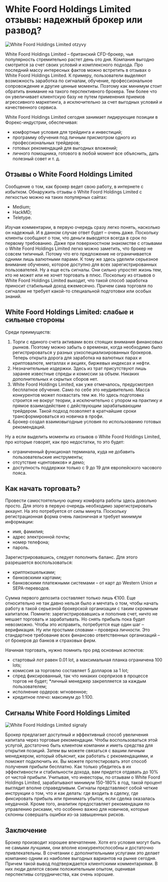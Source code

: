 # White Foord Holdings Limited отзывы: надежный брокер или развод?

![White Foord Holdings Limited otzyvy](https://github.com/user-attachments/assets/aae8169b-c9ce-4052-8cfb-1d12c11dee76)

White Foord Holdings Limited – британский CFD-брокер, чья популярность стремительно растет день ото дня. Компания выгодно смотрится за счет своих условий и комплексного подхода. Про последний массу интересных фактов можно встретить в отзывах о White Foord Holdings Limited. К примеру, пользователи выделяют возможность заработка по сигналам, обучение, профессиональное сопровождение и другие ценные моменты. Поэтому как минимум стоит обратить внимание на такого перспективного брокера. Тем более что он увеличивает клиентскую базу не путем применения приемов агрессивного маркетинга, а исключительно за счет выгодных условий и качественного сервиса.

White Foord Holdings Limited сегодня занимает лидирующие позиции в Форекс-индустрии, обеспечивая:
* комфортные условия для трейдинга и инвестиций;
* программу обучения под личным присмотром одного из профессиональных трейдеров;
* готовых рекомендаций для выгодных вложений;
* личного помощника, готового в любой момент все объяснить, дать полезный совет и т. д.

## Отзывы о White Foord Holdings Limited
Сообщение о том, как брокер ведет свою работу, в интернете с избытком. Обнаружить отзывы о White Foord Holdings Limited с легкостью можно на таких популярных сайтах:
* Medium;
* HackMD;
* Teletype.

Изучая комментарии, в первую очередь сразу легко понять, насколько он надежный. И в данном случае ответ будет – очень даже. Поскольку клиенты сообщают о том, что деньги выводятся всегда в срок по первому требованию.
Даже при поверхностном знакомстве с отзывами о White Foord Holdings Limited легко можно заметить, что брокер не совсем типичный. Потому что его предложение не ограничивается одними лишь валютными парами. К тому же здесь уделили серьезное внимание обучению, которое доступно для всех зарегистрированных пользователей. Ну а еще есть сигналы. Они сильно упростят жизнь тем, кто не может или не хочет торговать в плюс. Поскольку из отзывов о White Foord Holdings Limited выходит, что такой способ заработка приносит стабильный доход ежемесячно. Причем сама торговля по сигналам не требует какой-то специальной подготовки или особых знаний.

## White Foord Holdings Limited: слабые и сильные стороны

Среди преимуществ:

1. Торги с единого счета активами всех стоящих внимания финансовых рынков. Поэтому можно забыть о временах, когда необходимо было регистрироваться у разных узкоспециализированных брокеров. Теперь открыта дорога для заработка на валютных парах и криптовалюте, металлах и акциях, биржевых индексах и нефти.
2. Незначительные издержки. Здесь из трат присутствуют лишь заранее известные спреды и комиссии за объем. Никаких дополнительных и скрытых сборов нет.
3. White Foord Holdings Limited, как уже отмечалось, предусмотрел бесплатное обучение. Само по себе это неудивительно. Масса конкурентов может похвастать тем же. Но здесь подготовка строится не вокруг теории, а исключительно с упором на практику и прямое взаимодействие с действующим зарабатывающим трейдером. Такой подход позволяет в кратчайшие сроки трансформироваться из новичка в профи.
4. Брокер создал взаимовыгодные условия по использованию готовых рекомендаций.

Ну а если выделить моменты из отзывов о White Foord Holdings Limited, про которые говорят, как про недостатки, то это будет:
* ограниченный функционал терминала, куда не добавить пользовательские инструменты;
* отсутствие «центовиков» и демо;
* доступность поддержки только с 9 до 19 для европейского часового пояса.

## Как начать торговать?
Провести самостоятельную оценку комфорта работы здесь довольно просто. Для этого в первую очередь необходимо зарегистрировать аккаунт. На это потребуется от силы минута. Поскольку регистрационная форма очень лаконичная и требует минимум информации:
* имя, фамилия;
* адрес электронной почты;
* номер телефона;
* пароль.

Зарегистрировавшись, следует пополнить баланс. Для этого разрешается воспользоваться:
* криптокошельками;
* банковскими картами;
* банковскими платежными системами – от карт до Western Union и SEPA-переводов.

Сумма первого депозита составляет только лишь €100. Еще относительно не так давно нельзя было и мечтать о том, чтобы начать работу в такой серьезной брокерской организации с таким скромным капиталом.
Помните: зарегистрировавшись и пополнив счет, ничто не мешает торговать и зарабатывать. Но снять прибыль пока будет невозможно. Чтобы это исправить, потребуется еще один шаг – верификация. Ну или простыми словами – проверка личности. Это стандартное требование всех финансово ответственных организаций – от брокеров до банков и страховых фирм. 

Начиная торговать, нужно помнить про ряд основных аспектов:
* стартовый лот равен 0.01 lot, а максимальная планка ограничена 100 lots;
* комиссия за торговлю составляет 5 долларов за 1 lot;
* спред фиксированный, так что никаких сюрпризов в процессе торгов не будет;
*личный менеджер закрепляется за каждым пользователем;
* исполнение ордеров: мгновенное;
* кредитное плечо: максимум до 1:100.

## Сигналы White Foord Holdings Limited
![White Foord Holdings Limited signaly](https://github.com/user-attachments/assets/40516b41-800a-43b6-b75e-312e34fa7180)

Брокер предлагает доступный и эффективный способ увеличения капитала через торговые рекомендации. Чтобы воспользоваться этой услугой, достаточно быть клиентом компании и иметь средства для открытия позиций. Затем вы можете связаться с вашим личным менеджером, который объяснит, как работать с рекомендациями, и поможет подключить их.
Вы можете протестировать этот способ получения прибыли бесплатно. Как только убедитесь в их эффективности и стабильности дохода, вам придется отдавать до 10% от чистой прибыли. Учитывая, что инвесторы, по отзывам о White Foord Holdings Limited, зарабатывают минимум 150-180% в год, такой процент выглядит вполне справедливым.
Сигналы представляют собой четкие инструкции о том, что и как делать: где входить в сделку, где фиксировать прибыль или принимать убыток, если сделка оказалась неудачной. Кроме того, аналитик предоставляет рекомендации по управлению рисками, что особенно важно для новичков, которые склонны совершать ошибки из-за завышенных рисков.

## Заключение
Брокер производит хорошее впечатление. Хотя его условия могут быть не самыми лучшими, они вполне конкурентоспособны и достаточно привлекательны. В сочетании с дополнительными услугами это делает компанию одним из наиболее выгодных вариантов на рынке сегодня. Причем такой вывод подтверждается клиентскими комментариями. В них люди делятся своим положительным опытом, оценивая перспективы сотрудничества, как очень хорошие.
